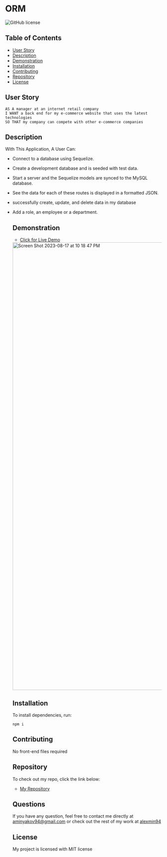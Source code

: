 # ORM

  ![GitHub license](https://img.shields.io/badge/license-MIT-blue.svg)
  ## Table of Contents
  - [User Story](#userstory)
  - [Description](#description)
  - [Demonstration](#demonstration)
  - [Installation](#installation)
  - [Contributing](#contributing)
  - [Repository](#repository)
  - [License](#license)

  ## User Story
  ```
AS A manager at an internet retail company
I WANT a back end for my e-commerce website that uses the latest technologies
SO THAT my company can compete with other e-commerce companies
```

  ## Description
 With This Application, A User Can:

- Connect to a database using Sequelize.
- Create a development database and is seeded with test data.
- Start a server and the Sequelize models are synced to the MySQL database.
- See the data for each of these routes is displayed in a formatted JSON.
- successfully create, update, and delete data in my database
- Add a role, an employee or a department.

  ## Demonstration

  - [Click for Live Demo](https://drive.google.com/file/d/1nCcUNUX7NNNZeekvA5MQ5RfTyXz1xaPU/view)

  <img width="1440" alt="Screen Shot 2023-08-17 at 10 18 47 PM" src="https://github.com/alexmin94/React-Portfolio/assets/127912422/6c5acf30-c521-43a4-9866-cd17741b0672"> 




  ## Installation
  To install dependencies, run:
  ```
  npm i
  ```

  ## Contributing
  No front-end files required

  ## Repository
  To check out my repo, click the link below:
  - [My Repository](https://github.com/alexmin94/ORM)


  ## Questions
  If you have any question, feel free to contact me directly at aminyakov94@gmail.com
  or check out the rest of my work at [alexmin94](https://github.com/alexmin94) 

  ## License
  
  My project is licensed with MIT license